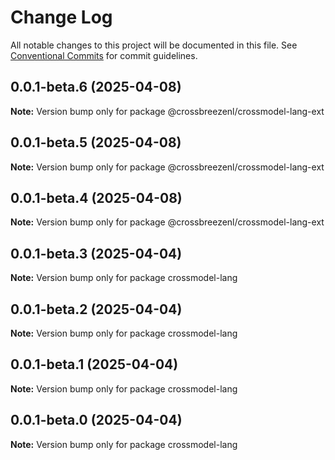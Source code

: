 # Change Log

All notable changes to this project will be documented in this file.
See [Conventional Commits](https://conventionalcommits.org) for commit guidelines.

## 0.0.1-beta.6 (2025-04-08)

**Note:** Version bump only for package @crossbreezenl/crossmodel-lang-ext

## 0.0.1-beta.5 (2025-04-08)

**Note:** Version bump only for package @crossbreezenl/crossmodel-lang-ext

## 0.0.1-beta.4 (2025-04-08)

**Note:** Version bump only for package @crossbreezenl/crossmodel-lang-ext

## 0.0.1-beta.3 (2025-04-04)

**Note:** Version bump only for package crossmodel-lang

## 0.0.1-beta.2 (2025-04-04)

**Note:** Version bump only for package crossmodel-lang

## 0.0.1-beta.1 (2025-04-04)

**Note:** Version bump only for package crossmodel-lang

## 0.0.1-beta.0 (2025-04-04)

**Note:** Version bump only for package crossmodel-lang
